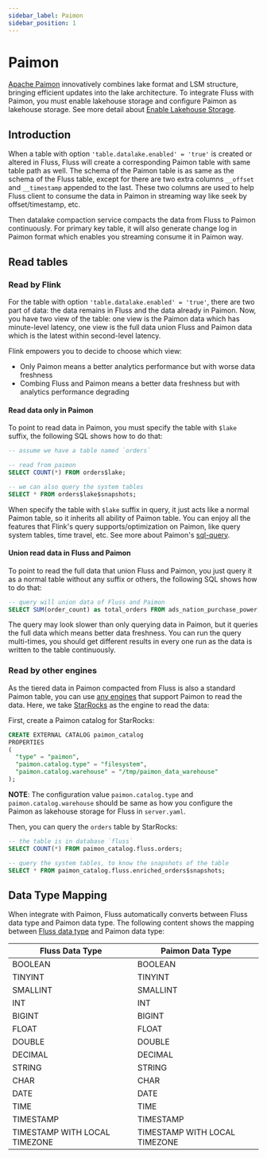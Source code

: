 ```yaml
---
sidebar_label: Paimon
sidebar_position: 1
---
```


# Paimon

[Apache Paimon](https://paimon.apache.org/) innovatively combines lake format and LSM structure, bringing efficient updates into the lake architecture.
To integrate Fluss with Paimon, you must enable lakehouse storage and configure Paimon as lakehouse storage. See more detail about [Enable Lakehouse Storage](maintenance/tiered-storage/lakehouse-storage.md#enable-lakehouse-storage).

## Introduction
When a table with option `'table.datalake.enabled' = 'true'` is created or altered in Fluss, Fluss will create a corresponding Paimon table with same table path as well.
The schema of the Paimon table is as same as the schema of the Fluss table, except for there are two extra columns `__offset` and `__timestamp` appended to the last.
These two columns are used to help Fluss client to consume the data in Paimon in streaming way like seek by offset/timestamp, etc.

Then datalake compaction service compacts the data from Fluss to Paimon continuously. For primary key table, it will also generate change log in Paimon format which
enables you streaming consume it in Paimon way.

## Read tables

### Read by Flink

For the table with option `'table.datalake.enabled' = 'true'`, there are two part of data: the data remains in Fluss and the data already in Paimon.
Now, you have two view of the table: one view is the Paimon data which has minute-level latency, one view is the full data union Fluss and Paimon data
which is the latest within second-level latency.

Flink empowers you to decide to choose which view:
- Only Paimon means a better analytics performance but with worse data freshness
- Combing Fluss and Paimon means a better data freshness but with analytics performance degrading

#### Read data only in Paimon
To point to read data in Paimon, you must specify the table with `$lake` suffix, the following
SQL shows how to do that:

```sql title="Flink SQL"
-- assume we have a table named `orders`

-- read from paimon
SELECT COUNT(*) FROM orders$lake;

-- we can also query the system tables 
SELECT * FROM orders$lake$snapshots;
```
When specify the table with `$lake` suffix in query, it just acts like a normal Paimon table, so it inherits all ability of Paimon table.
You can enjoy all the features that Flink's query supports/optimization on Paimon, like query system tables, time travel, etc. See more
about Paimon's [sql-query](https://paimon.apache.org/docs/0.9/flink/sql-query/#sql-query).


#### Union read data in Fluss and Paimon
To point to read the full data that union Fluss and Paimon, you just query it as a normal table without any suffix or others, the following
SQL shows how to do that:

```sql title="Flink SQL"
-- query will union data of Fluss and Paimon
SELECT SUM(order_count) as total_orders FROM ads_nation_purchase_power;
```
The query may look slower than only querying data in Paimon, but it queries the full data which means better data freshness. You can
run the query multi-times, you should get different results in every one run as the data is written to the table continuously.

### Read by other engines

As the tiered data in Paimon compacted from Fluss is also a standard Paimon table, you can use
[any engines](https://paimon.apache.org/docs/0.9/engines/overview/) that support Paimon to read the data. Here, we take [StarRocks](https://paimon.apache.org/docs/master/engines/starrocks/) as the engine to read the data:

First, create a Paimon catalog for StarRocks:
```sql title="StarRocks SQL"
CREATE EXTERNAL CATALOG paimon_catalog
PROPERTIES
(
  "type" = "paimon",
  "paimon.catalog.type" = "filesystem",
  "paimon.catalog.warehouse" = "/tmp/paimon_data_warehouse"
);
```

**NOTE**: The configuration value `paimon.catalog.type` and `paimon.catalog.warehouse` should be same as how you configure the Paimon as lakehouse storage for Fluss in `server.yaml`.

Then, you can query the `orders` table by StarRocks:
```sql title="StarRocks SQL"
-- the table is in database `fluss`
SELECT COUNT(*) FROM paimon_catalog.fluss.orders;

-- query the system tables, to know the snapshots of the table
SELECT * FROM paimon_catalog.fluss.enriched_orders$snapshots;
```


## Data Type Mapping
When integrate with Paimon, Fluss automatically converts between Fluss data type and Paimon data type.
The following content shows the mapping between [Fluss data type](../../table-design/data-types.md) and Paimon data type:

| Fluss Data Type               | Paimon Data Type              |
|-------------------------------|-------------------------------|
| BOOLEAN                       | BOOLEAN                       |
| TINYINT                       | TINYINT                       |
| SMALLINT                      | SMALLINT                      |
| INT                           | INT                           |
| BIGINT                        | BIGINT                        |
| FLOAT                         | FLOAT                         |
| DOUBLE                        | DOUBLE                        |
| DECIMAL                       | DECIMAL                       |
| STRING                        | STRING                        |
| CHAR                          | CHAR                          |
| DATE                          | DATE                          |
| TIME                          | TIME                          |
| TIMESTAMP                     | TIMESTAMP                     |
| TIMESTAMP WITH LOCAL TIMEZONE | TIMESTAMP WITH LOCAL TIMEZONE |
